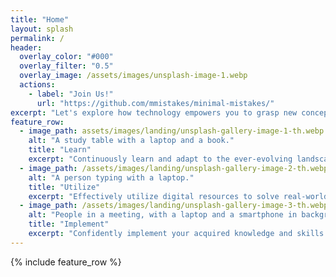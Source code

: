 ```yaml
---
title: "Home"
layout: splash
permalink: /
header:
  overlay_color: "#000"
  overlay_filter: "0.5"
  overlay_image: /assets/images/unsplash-image-1.webp
  actions:
    - label: "Join Us!"
      url: "https://github.com/mmistakes/minimal-mistakes/"
excerpt: "Let's explore how technology empowers you to grasp new concepts and bring your ideas to life, no matter your field."
feature_row:
  - image_path: assets/images/landing/unsplash-gallery-image-1-th.webp
    alt: "A study table with a laptop and a book."
    title: "Learn"
    excerpt: "Continuously learn and adapt to the ever-evolving landscape of technology to broaden your understanding and skills."
  - image_path: /assets/images/landing/unsplash-gallery-image-2-th.webp
    alt: "A person typing with a laptop."
    title: "Utilize"
    excerpt: "Effectively utilize digital resources to solve real-world problems, enhance your capabilities, and keep up with the pace."
  - image_path: /assets/images/landing/unsplash-gallery-image-3-th.webp
    alt: "People in a meeting, with a laptop and a smartphone in background."
    title: "Implement"
    excerpt: "Confidently implement your acquired knowledge and skills to create meaningful projects and solutions."
---
```


{% include feature_row %}
